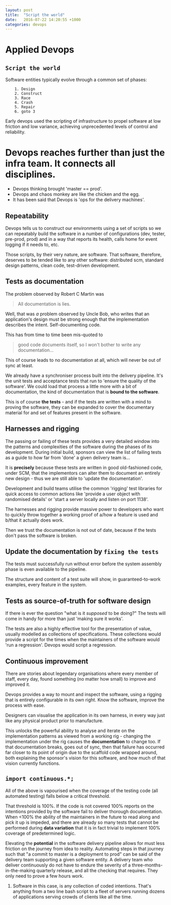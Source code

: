 ```yaml
---
layout: post
title:  "Script the world"
date:   2016-07-22 14:20:55 +1000
categories: devops
---
```

# Applied Devops

## `Script the world`

Software entities typically evolve through a common set of phases:
```
    1. Design
    2. Construct
    3. Race
    4. Crash
    5. Repair
    6. goto 3
```
Early devops used the scripting of infrastructure to propel software at low friction and low variance,
achieving unprecedented levels of control and reliability. 

# Devops reaches further than just the infra team. It connects all disciplines.

* Devops thinking brought 'master == prod'.
* Devops and chaos monkey are like the chicken and the egg.
* It has been said that Devops is 'ops for the delivery machines'.

## Repeatability

Devops tells us to construct our environments using a set of scripts so we can repeatably build
the software in a number of configurations (dev, tester, pre-prod, prod) and in a way
that reports its health, calls home for event logging if it needs to, etc.

Those scripts, by their very nature, are software. That software, therefore, deserves to be tended
like to any other software: distributed scm, standard design patterns, clean code, test-driven development.

## Tests as documentation

The problem observed by Robert C Martin was
>All documentation is lies.

Well, that was *a* problem observed by Uncle Bob, who writes that an application's design must be strong
enough that the implementation describes the intent. Self-documenting code.

This has from time to time been mis-quoted to
> good code documents itself, so I won't bother to write any documentation...

This of course leads to no documentation at all, which will never be out of sync at least.

We already have a synchroniser process built into the delivery pipeline. It's the unit tests and acceptance tests
that run to 'ensure the quality of the software'. We could load that process a little more
with a bit of documentation, the kind of documentation that is **bound to the software**.

This is of course **the tests** - and if the tests are written with a mind to proving the software,
they can be expanded to cover the documentary material for and set of features present in the software.

## Harnesses and rigging

The passing or failing of these tests provides a very detailed window into the patterns and complexities of
the software during the phases of its development. During initial build, sponsors can view the list of
failing tests as a guide to how far from 'done' a given delivery team is...

It is **precisely** because these tests are written in good old-fashioned code, under SCM, that the implementors
can alter them to document an entirely new design - thus we are still able to 'update the documentation'.

Development and build teams utilise the common 'rigging' test libraries for quick access to common actions
like 'provide a user object with randomised details' or 'start a server locally and listen on port 1138'.

The harnesses and rigging provide massive power to developers who want to quickly throw together a working
proof of a/how a feature is used and b/that it actually does work.

Then we trust the documentation is not out of date, because if the tests don't pass the software is broken.

## Update the documentation by `fixing the tests`

The tests must successfully run without error before the system assembly phase is even available to the pipeline. 

The structure and content of a test suite will show, in guaranteed-to-work examples, every feature in
the system. 

## Tests as source-of-truth for software design
If there is ever the question "what is it *supposed* to be doing?" The tests will come in handy for
more than just 'making sure it works'.

The tests are also a highly effective tool for the presentation of value, usually modelled as collections of
specifications. These collections would provide a script for the times when the maintainers of the software
would 'run a regression'. Devops would script a regression.

## Continuous improvement
There are stories about legendary organisations where every member of staff, every day,
found something (no matter how small) to improve and improved it.

Devops provides a way to mount and inspect the software, using a rigging that is entirely
configurable in its own right. Know the software, improve the process with ease.

Designers can visualise the application in its own harness, in every way just like any physical product
prior to manufacture.

This unlocks the powerful ability to analyse and iterate on the implementation patterns
as viewed from a working rig - changing the implementation under the rig causes the **documentation** to 
change too. If that documentation breaks, goes out of sync, then that failure has occurred far closer
to its point of origin due to the scaffold code wrapped around, both explaining the sponsor's vision for
this software, and how much of that vision currently functions.

## `import continuous.*;`

All of the above is vapourised when the coverage of the testing code (all automated testing) falls below a
critical threshold.

That threshold is 100%. If the code is not covered 100% reports on the intentions provided by the
software fail to deliver thorough documentation. When <100% the ability of the maintainers in the future
to read along and pick it up is impeded, and there are already so many tests that cannot be performed during
**data variation** that it is in fact trivial to implement 100% coverage of predetermined logic.
 
Elevating the **potential** in the software delivery pipeline allows for must less friction on the journey
from idea to reality. Automating steps in that journey such that "a commit to master is a deployment to prod"
can be said of the delivery team supporting a given software entity. A delivery team who deliver continuously
do not have to endure the severity of a three-months-in-the-making quarterly release, and all the checking that
requires. They only need to prove a few hours work. 





1. Software in this case, is any collection of coded intentions. That's anything from a two line bash script
to a fleet of servers running dozens of applications serving crowds of clients like all the time.